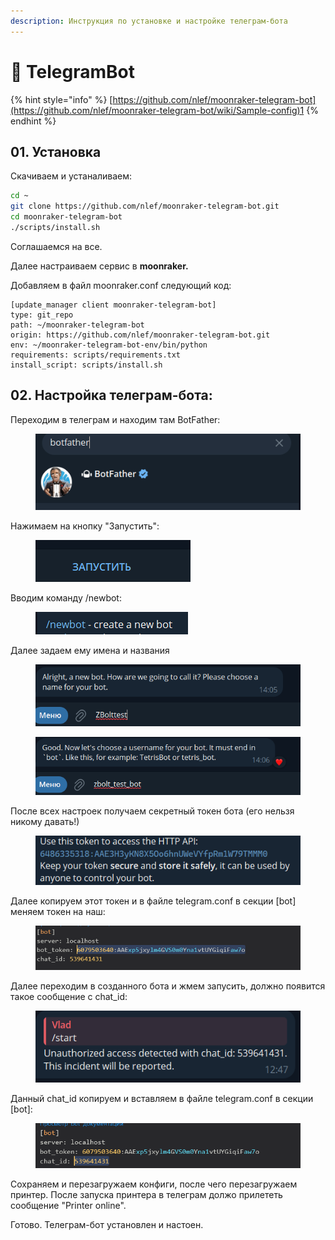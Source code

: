 ```yaml
---
description: Инструкция по установке и настройке телеграм-бота
---
```


# 🤖 TelegramBot

{% hint style="info" %}
[https://github.com/nlef/moonraker-telegram-bot](https://github.com/nlef/moonraker-telegram-bot/wiki/Sample-config)1
{% endhint %}

## 01. Установка

Скачиваем и устаналиваем:

```bash
cd ~
git clone https://github.com/nlef/moonraker-telegram-bot.git
cd moonraker-telegram-bot
./scripts/install.sh
```

Соглашаемся на все.

Далее настраиваем сервис в **moonraker.**

Добавляем в файл moonraker.conf следующий код:

```django
[update_manager client moonraker-telegram-bot]
type: git_repo
path: ~/moonraker-telegram-bot
origin: https://github.com/nlef/moonraker-telegram-bot.git
env: ~/moonraker-telegram-bot-env/bin/python
requirements: scripts/requirements.txt
install_script: scripts/install.sh
```

## 02. Настройка телеграм-бота:

Переходим в телеграм и находим там BotFather:

<figure><img src="../../.gitbook/assets/изображение (43).png" alt=""><figcaption></figcaption></figure>

Нажимаем на кнопку "Запустить":

<figure><img src="../../.gitbook/assets/изображение (44).png" alt=""><figcaption></figcaption></figure>

Вводим команду /newbot:

<figure><img src="../../.gitbook/assets/изображение (45).png" alt=""><figcaption></figcaption></figure>

Далее задаем ему имена и названия

<figure><img src="../../.gitbook/assets/изображение (46).png" alt=""><figcaption></figcaption></figure>

<figure><img src="../../.gitbook/assets/изображение (47).png" alt=""><figcaption></figcaption></figure>

После всех настроек получаем секретный токен бота (его нельзя никому давать!)

<figure><img src="../../.gitbook/assets/изображение (48).png" alt=""><figcaption></figcaption></figure>

Далее копируем этот токен и в файле telegram.conf в секции \[bot] меняем токен на наш:

<figure><img src="../../.gitbook/assets/изображение (49).png" alt=""><figcaption></figcaption></figure>

Далее переходим в созданного бота и жмем запусить, должно появится такое сообщение с chat\_id:

<figure><img src="../../.gitbook/assets/изображение (50).png" alt=""><figcaption></figcaption></figure>

Данный chat\_id копируем и вставляем в файле telegram.conf в секции \[bot]:

<figure><img src="../../.gitbook/assets/изображение (51).png" alt=""><figcaption></figcaption></figure>

Сохраняем и перезагружаем конфиги, после чего перезагружаем принтер. После запуска принтера в телеграм должо прилететь сообщение "Printer online".&#x20;

Готово. Телеграм-бот установлен и настоен.
